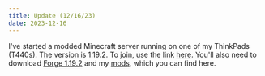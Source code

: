 ```yaml
---
title: Update (12/16/23)
date: 2023-12-16
---
```

I've started a modded Minecraft server running on one of my ThinkPads (T440s). The version is 1.19.2. To join, use the link [here](https://lainpilled.com/minecraft.html). You'll also need to download [Forge 1.19.2](https://lainpilled.com/music/forge-1.19.2-43.3.0-installer.jar) and my [mods](https://drive.google.com/drive/folders/1YdVTJt-12UnipmF_Roc9fBV9dHfd3xXX?usp=sharing), which you can find here.